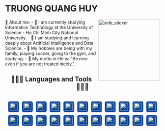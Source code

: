 # TRUONG QUANG HUY
<img align="right" width=200px height=200px alt="side_sticker" src="https://media.giphy.com/media/TEnXkcsHrP4YedChhA/giphy.gif" />
💼 About me:
- 🚀 I am currently studying Information Technology at the University of Science - Ho Chi Minh City National University.
- 🤖 I am studying and learning deeply about Artificial Intelligence and Data Science.
- 💝 My hobbies are being with my family, playing soccer, going to the gym, and studying.
- 💞 My motto in life is: "Be nice even if you are not treated nicely.".

<h2 align="center">👨🏻‍💻 Languages and Tools 👨🏻‍💻 </h2>
<br>
<div style="display: flex; justify-content: center; flex-wrap: wrap; gap: 10px;">
   <span>
    <img src="https://img.shields.io/badge/C-282C34?logo=c&logoColor=A8B9CC" 
         alt="C logo" 
         title="C" 
         height="25" 
         style="background-color: #0D47A1; padding: 5px; border-radius: 5px;" />
  </span>
   <span>
    <img src="https://img.shields.io/badge/C%2B%2B-282C34?logo=c%2B%2B&logoColor=5C3EE8" 
         alt="C++ logo" 
         title="C++" 
         height="25" 
         style="background-color: #0D47A1; padding: 5px; border-radius: 5px;" />
  </span>
  <span>
    <img src="https://img.shields.io/badge/Python-282C34?logo=python&logoColor=3776AB" 
         alt="Python logo" 
         title="Python" 
         height="25" 
         style="background-color: #0D47A1; padding: 5px; border-radius: 5px;" />
  </span>
   <span>
    <img src="https://img.shields.io/badge/R-282C34?logo=r&logoColor=276DC3" 
         alt="R logo" 
         title="R" 
         height="25" 
         style="background-color: #0D47A1; padding: 5px; border-radius: 5px;" />
  </span>
  <span>
    <img src="https://img.shields.io/badge/Ruby-282C34?logo=ruby&logoColor=CC342D" 
         alt="Ruby logo" 
         title="Ruby" 
         height="25" 
         style="background-color: #0D47A1; padding: 5px; border-radius: 5px;" />
  </span>
  <span>
    <img src="https://img.shields.io/badge/git-282C34?logo=git&logoColor=F05032" 
         alt="git logo" 
         title="git" 
         height="25" 
         style="background-color: #0D47A1; padding: 5px; border-radius: 5px;" />
  </span>
  <span>
    <img src="https://img.shields.io/badge/VS%20Code-282C34?logo=visual-studio-code&logoColor=007ACC" 
         alt="Visual Studio Code logo" 
         title="Visual Studio Code" 
         height="25" 
         style="background-color: #0D47A1; padding: 5px; border-radius: 5px;" />
  </span>
  <span>
    <img src="https://img.shields.io/badge/PyTorch-282C34?logo=pytorch&logoColor=EE4C2C" 
         alt="Pytorch logo" 
         title="Pytorch" 
         height="25" 
         style="background-color: #0D47A1; padding: 5px; border-radius: 5px;" />
  </span>
  <span>
    <img src="https://img.shields.io/badge/Jupyter-282C34?logo=jupyter&logoColor=F37626" 
         alt="Jupyter logo" 
         title="Jupyter" 
         height="25" 
         style="background-color: #0D47A1; padding: 5px; border-radius: 5px;" />
  </span>
  <span>
    <img src="https://img.shields.io/badge/Keras-282C34?logo=keras&logoColor=D00000" 
         alt="Keras logo" 
         title="Keras" 
         height="25" 
         style="background-color: #0D47A1; padding: 5px; border-radius: 5px;" />
  </span>
  <span>
    <img src="https://img.shields.io/badge/NumPy-282C34?logo=numpy&logoColor=013243" 
         alt="NumPy logo" 
         title="NumPy" 
         height="25" 
         style="background-color: #0D47A1; padding: 5px; border-radius: 5px;" />
  </span>
  <span>
    <img src="https://img.shields.io/badge/Pandas-282C34?logo=pandas&logoColor=150458" 
         alt="Pandas logo" 
         title="Pandas" 
         height="25" 
         style="background-color: #0D47A1; padding: 5px; border-radius: 5px;" />
  </span>
  <span>
    <img src="https://img.shields.io/badge/Plotly-282C34?logo=plotly&logoColor=3F4F75" 
         alt="Plotly logo" 
         title="Plotly" 
         height="25" 
         style="background-color: #0D47A1; padding: 5px; border-radius: 5px;" />
  </span>
  <span>
    <img src="https://img.shields.io/badge/Scikit--Learn-282C34?logo=scikit-learn&logoColor=F7931E" 
         alt="Scikit-Learn logo" 
         title="Scikit-Learn" 
         height="25" 
         style="background-color: #0D47A1; padding: 5px; border-radius: 5px;" />
  </span>
  <span>
    <img src="https://img.shields.io/badge/SciPy-282C34?logo=scipy&logoColor=8CAAE6" 
         alt="SciPy logo" 
         title="SciPy" 
         height="25" 
         style="background-color: #0D47A1; padding: 5px; border-radius: 5px;" />
  </span>
  <span>
    <img src="https://img.shields.io/badge/TensorFlow-282C34?logo=tensorflow&logoColor=FF6F00" 
         alt="TensorFlow logo" 
         title="TensorFlow" 
         height="25" 
         style="background-color: #0D47A1; padding: 5px; border-radius: 5px;" />
  </span>
  <span>
    <img src="https://img.shields.io/badge/Amazon%20DynamoDB-282C34?logo=amazon-dynamodb&logoColor=4053D6" 
         alt="Amazon DynamoDB logo" 
         title="Amazon DynamoDB" 
         height="25" 
         style="background-color: #0D47A1; padding: 5px; border-radius: 5px;" />
  </span>
  <span>
    <img src="https://img.shields.io/badge/MySQL-282C34?logo=mysql&logoColor=4479A1" 
         alt="MySQL logo" 
         title="MySQL" 
         height="25" 
         style="background-color: #0D47A1; padding: 5px; border-radius: 5px;" />
  </span>
  <span>
    <img src="https://img.shields.io/badge/Redis-282C34?logo=redis&logoColor=DC382D" 
         alt="Redis logo" 
         title="Redis" 
         height="25" 
         style="background-color: #0D47A1; padding: 5px; border-radius: 5px;" />
  </span>
  <span>
    <img src="https://img.shields.io/badge/Couchbase-282C34?logo=couchbase&logoColor=EA2328" 
         alt="Couchbase logo" 
         title="Couchbase" 
         height="25" 
         style="background-color: #0D47A1; padding: 5px; border-radius: 5px;" />
  </span>
  <span>
    <img src="https://img.shields.io/badge/Realm-282C34?logo=realm&logoColor=39477F" 
         alt="Realm logo" 
         title="Realm" 
         height="25" 
         style="background-color: #0D47A1; padding: 5px; border-radius: 5px;" />
  </span>
  <span>
    <img src="https://img.shields.io/badge/Cassandra-282C34?logo=apache-cassandra&logoColor=1287B1" 
         alt="Cassandra logo" 
         title="Cassandra" 
         height="25" 
         style="background-color: #0D47A1; padding: 5px; border-radius: 5px;" />
  </span>
</div>


